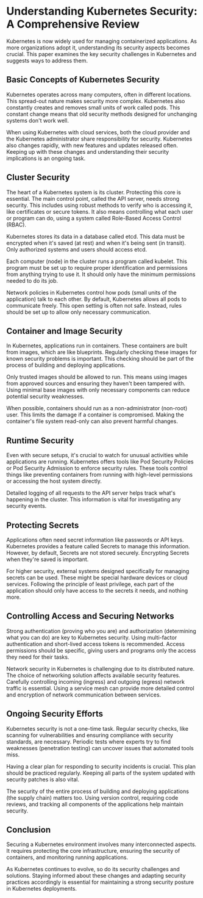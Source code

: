 
# Understanding Kubernetes Security: A Comprehensive Review

Kubernetes is now widely used for managing containerized applications. As more organizations adopt it, understanding its security aspects becomes crucial. This paper examines the key security challenges in Kubernetes and suggests ways to address them.

## Basic Concepts of Kubernetes Security

Kubernetes operates across many computers, often in different locations. This spread-out nature makes security more complex. Kubernetes also constantly creates and removes small units of work called pods. This constant change means that old security methods designed for unchanging systems don't work well.

When using Kubernetes with cloud services, both the cloud provider and the Kubernetes administrator share responsibility for security. Kubernetes also changes rapidly, with new features and updates released often. Keeping up with these changes and understanding their security implications is an ongoing task.

## Cluster Security

The heart of a Kubernetes system is its cluster. Protecting this core is essential. The main control point, called the API server, needs strong security. This includes using robust methods to verify who is accessing it, like certificates or secure tokens. It also means controlling what each user or program can do, using a system called Role-Based Access Control (RBAC).

Kubernetes stores its data in a database called etcd. This data must be encrypted when it's saved (at rest) and when it's being sent (in transit). Only authorized systems and users should access etcd.

Each computer (node) in the cluster runs a program called kubelet. This program must be set up to require proper identification and permissions from anything trying to use it. It should only have the minimum permissions needed to do its job.

Network policies in Kubernetes control how pods (small units of the application) talk to each other. By default, Kubernetes allows all pods to communicate freely. This open setting is often not safe. Instead, rules should be set up to allow only necessary communication.

## Container and Image Security

In Kubernetes, applications run in containers. These containers are built from images, which are like blueprints. Regularly checking these images for known security problems is important. This checking should be part of the process of building and deploying applications.

Only trusted images should be allowed to run. This means using images from approved sources and ensuring they haven't been tampered with. Using minimal base images with only necessary components can reduce potential security weaknesses.

When possible, containers should run as a non-administrator (non-root) user. This limits the damage if a container is compromised. Making the container's file system read-only can also prevent harmful changes.

## Runtime Security

Even with secure setups, it's crucial to watch for unusual activities while applications are running. Kubernetes offers tools like Pod Security Policies or Pod Security Admission to enforce security rules. These tools control things like preventing containers from running with high-level permissions or accessing the host system directly.

Detailed logging of all requests to the API server helps track what's happening in the cluster. This information is vital for investigating any security events. 

## Protecting Secrets

Applications often need secret information like passwords or API keys. Kubernetes provides a feature called Secrets to manage this information. However, by default, Secrets are not stored securely. Encrypting Secrets when they're saved is important.

For higher security, external systems designed specifically for managing secrets can be used. These might be special hardware devices or cloud services. Following the principle of least privilege, each part of the application should only have access to the secrets it needs, and nothing more.

## Controlling Access and Securing Networks

Strong authentication (proving who you are) and authorization (determining what you can do) are key to Kubernetes security. Using multi-factor authentication and short-lived access tokens is recommended. Access permissions should be specific, giving users and programs only the access they need for their tasks.

Network security in Kubernetes is challenging due to its distributed nature. The choice of networking solution affects available security features. Carefully controlling incoming (ingress) and outgoing (egress) network traffic is essential. Using a service mesh can provide more detailed control and encryption of network communication between services.

## Ongoing Security Efforts

Kubernetes security is not a one-time task. Regular security checks, like scanning for vulnerabilities and ensuring compliance with security standards, are necessary. Periodic tests where experts try to find weaknesses (penetration testing) can uncover issues that automated tools miss.

Having a clear plan for responding to security incidents is crucial. This plan should be practiced regularly. Keeping all parts of the system updated with security patches is also vital.

The security of the entire process of building and deploying applications (the supply chain) matters too. Using version control, requiring code reviews, and tracking all components of the applications help maintain security.

## Conclusion

Securing a Kubernetes environment involves many interconnected aspects. It requires protecting the core infrastructure, ensuring the security of containers, and monitoring running applications.

As Kubernetes continues to evolve, so do its security challenges and solutions. Staying informed about these changes and adapting security practices accordingly is essential for maintaining a strong security posture in Kubernetes deployments.
